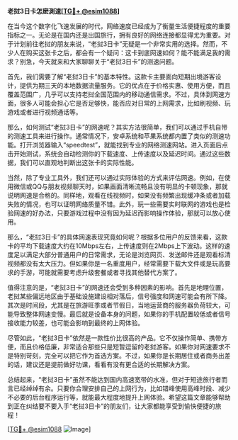 **老挝3日卡怎麽測速[[TG💪+ @esim1088](https://t.me/s/esim1088)]**

在当今这个数字化飞速发展的时代，网络速度已经成为了衡量生活便捷程度的重要指标之一。无论是在国内还是出国旅行，拥有良好的网络连接都显得尤为重要。对于计划前往老挝的朋友来说，“老挝3日卡”无疑是一个非常实用的选择。然而，不少人在购买这张卡之后，都会有一个疑问：这卡到底网速如何？能不能满足我的需求？别急，今天就来和大家聊聊关于“老挝3日卡”的测速问题。

首先，我们需要了解“老挝3日卡”的基本特性。这款卡主要面向短期出境游客设计，提供为期三天的本地数据流量服务。它的优点在于价格实惠、使用方便，而且覆盖范围广，几乎可以支持老挝全国范围内的移动通信需求。不过，具体到网速方面，很多人可能会担心它是否足够快，能否应对日常的上网需求，比如刷视频、玩游戏或者进行视频通话等。

那么，如何测试“老挝3日卡”的网速呢？其实方法很简单，我们可以通过手机自带的测速工具来进行操作。通常情况下，安卓系统和苹果系统都内置了类似的测速功能。打开浏览器输入“speedtest”，就能找到专业的网络测速网站。进入页面后点击开始测试，系统会自动检测你的下载速度、上传速度以及延迟时间。通过这些数据，我们可以直观地判断出这张卡的实际性能。

当然，除了专业工具外，我们还可以通过实际体验的方式来评估网速。例如，在使用微信或QQ与朋友视频聊天时，如果画面清晰流畅且没有明显的卡顿现象，那就说明网速是合格的。同样地，观看在线视频时，如果没有频繁出现缓冲条或者加载失败的情况，也可以证明网络质量不错。此外，玩一些需要实时联网的游戏也是检验网速的好办法，只要游戏过程中没有因为延迟而影响操作体验，那就可以放心使用。

那么，“老挝3日卡”的具体网速表现究竟如何呢？根据多位用户的反馈来看，这款卡的平均下载速度大约在10Mbps左右，上传速度则在2Mbps上下波动。这样的速度足以满足大部分普通用户的日常需求，无论是浏览网页、发送邮件还是观看标清视频都没有太大压力。但如果你是一名重度用户，经常需要下载大文件或是玩高要求的手游，可能就需要考虑升级套餐或者寻找其他替代方案了。

值得注意的是，“老挝3日卡”的网速还会受到多种因素的影响。首先是地理位置，老挝某些偏远地区由于基础设施建设相对落后，信号强度和网速可能会有所下降。其次是时间段，尤其是在旅游旺季或者节假日，当地运营商的服务器负荷较大，可能导致整体网速变慢。最后就是设备本身的问题，如果你的手机配置较低或者信号接收能力较差，也可能会影响到最终的上网体验。

尽管如此，“老挝3日卡”依然是一款性价比很高的产品。它不仅操作简单、携带方便，而且价格低廉，非常适合那些只是短暂逗留的老挝游客。如果你对网速要求不是特别苛刻，完全可以把它作为首选方案。不过，如果你是长期居住或者商务出差的话，建议还是提前做好功课，看看有没有更合适的长期解决方案。

总结起来，“老挝3日卡”虽然不能达到国内高速宽带的水准，但对于短途旅行者而言已经绰绰有余。只要你合理安排自己的上网行为，比如错峰使用高峰时段、减少不必要的后台程序运行等，就能最大程度地提升上网体验。希望这篇文章能够帮助到正在纠结要不要入手“老挝3日卡”的朋友们，让大家都能享受到愉快便捷的旅程！

[[TG💪+ @esim1088](https://t.me/s/esim1088) ![Image](https://i.postimg.cc/4NQfJmqS/Snipaste-2025-05-13-00-14-12.png)]